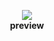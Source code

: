 <p align="center">
  <img src="https://raw.githubusercontent.com/namyami/fixed_ui_or_random_stuff/refs/heads/main/dreya/preview.png"/>
  <br>
  <b>preview</b>
</p>
